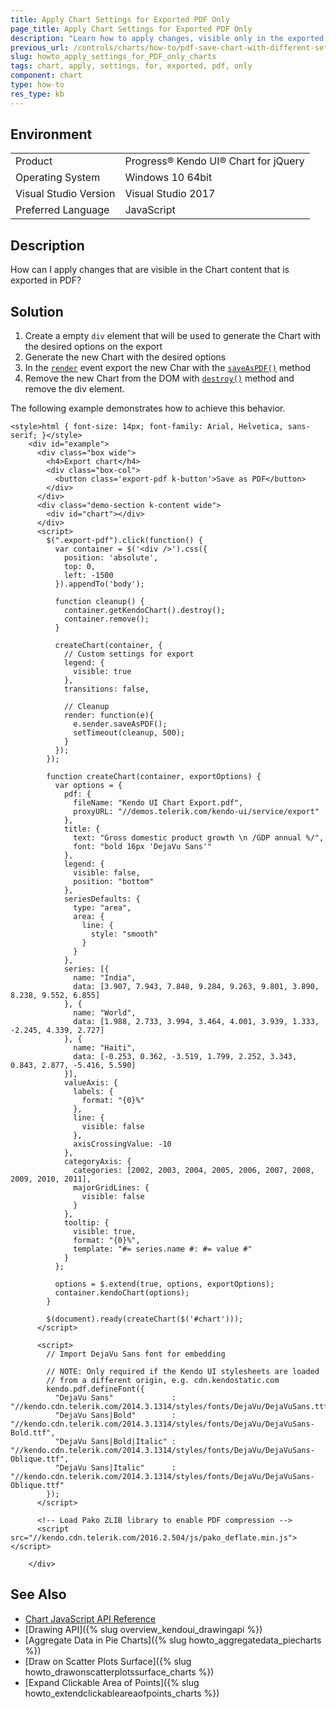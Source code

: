 ```yaml
---
title: Apply Chart Settings for Exported PDF Only
page_title: Apply Chart Settings for Exported PDF Only
description: "Learn how to apply changes, visible only in the exported PDF."
previous_url: /controls/charts/how-to/pdf-save-chart-with-different-settings, /charts/how-to/export/pdf-save-chart-with-different-settings
slug: howto_apply_settings_for_PDF_only_charts
tags: chart, apply, settings, for, exported, pdf, only
component: chart
type: how-to
res_type: kb
---
```


## Environment

<table>
 <tr>
  <td>Product</td>
  <td>Progress® Kendo UI® Chart for jQuery</td>
 </tr>
 <tr>
  <td>Operating System</td>
  <td>Windows 10 64bit</td>
 </tr>
 <tr>
  <td>Visual Studio Version</td>
  <td>Visual Studio 2017</td>
 </tr>
 <tr>
  <td>Preferred Language</td>
  <td>JavaScript</td>
 </tr>
</table>

## Description

How can I apply changes that are visible in the Chart content that is exported in PDF?   

## Solution

1. Create a empty `div` element that will be used to generate the Chart with the desired options on the export
2. Generate the new Chart with the desired options
3. In the [`render`](api/javascript/dataviz/ui/chart/events/render) event export the new Char with the [`saveAsPDF()`](/api/javascript/dataviz/ui/chart/methods/saveaspdf) method
4. Remove the new Chart from the DOM with [`destroy()`](/api/javascript/dataviz/ui/chart/methods/destroy) method and remove the div element.

The following example demonstrates how to achieve this behavior.

```dojo
<style>html { font-size: 14px; font-family: Arial, Helvetica, sans-serif; }</style>
    <div id="example">
      <div class="box wide">
        <h4>Export chart</h4>
        <div class="box-col">
          <button class='export-pdf k-button'>Save as PDF</button>
        </div>
      </div>
      <div class="demo-section k-content wide">
        <div id="chart"></div>
      </div>
      <script>
        $(".export-pdf").click(function() {
          var container = $('<div />').css({
            position: 'absolute',
            top: 0,
            left: -1500
          }).appendTo('body');

          function cleanup() {
            container.getKendoChart().destroy();
            container.remove();
          }

          createChart(container, {
            // Custom settings for export
            legend: {
              visible: true
            },
            transitions: false,

            // Cleanup
            render: function(e){
              e.sender.saveAsPDF();
              setTimeout(cleanup, 500);
            }
          });
        });

        function createChart(container, exportOptions) {
          var options = {
            pdf: {
              fileName: "Kendo UI Chart Export.pdf",
              proxyURL: "//demos.telerik.com/kendo-ui/service/export"
            },
            title: {
              text: "Gross domestic product growth \n /GDP annual %/",
              font: "bold 16px 'DejaVu Sans'"
            },
            legend: {
              visible: false,
              position: "bottom"
            },
            seriesDefaults: {
              type: "area",
              area: {
                line: {
                  style: "smooth"
                }
              }
            },
            series: [{
              name: "India",
              data: [3.907, 7.943, 7.848, 9.284, 9.263, 9.801, 3.890, 8.238, 9.552, 6.855]
            }, {
              name: "World",
              data: [1.988, 2.733, 3.994, 3.464, 4.001, 3.939, 1.333, -2.245, 4.339, 2.727]
            }, {
              name: "Haiti",
              data: [-0.253, 0.362, -3.519, 1.799, 2.252, 3.343, 0.843, 2.877, -5.416, 5.590]
            }],
            valueAxis: {
              labels: {
                format: "{0}%"
              },
              line: {
                visible: false
              },
              axisCrossingValue: -10
            },
            categoryAxis: {
              categories: [2002, 2003, 2004, 2005, 2006, 2007, 2008, 2009, 2010, 2011],
              majorGridLines: {
                visible: false
              }
            },
            tooltip: {
              visible: true,
              format: "{0}%",
              template: "#= series.name #: #= value #"
            }
          };

          options = $.extend(true, options, exportOptions);
          container.kendoChart(options);
        }

        $(document).ready(createChart($('#chart')));
      </script>

      <script>
        // Import DejaVu Sans font for embedding

        // NOTE: Only required if the Kendo UI stylesheets are loaded
        // from a different origin, e.g. cdn.kendostatic.com
        kendo.pdf.defineFont({
          "DejaVu Sans"             : "//kendo.cdn.telerik.com/2014.3.1314/styles/fonts/DejaVu/DejaVuSans.ttf",
          "DejaVu Sans|Bold"        : "//kendo.cdn.telerik.com/2014.3.1314/styles/fonts/DejaVu/DejaVuSans-Bold.ttf",
          "DejaVu Sans|Bold|Italic" : "//kendo.cdn.telerik.com/2014.3.1314/styles/fonts/DejaVu/DejaVuSans-Oblique.ttf",
          "DejaVu Sans|Italic"      : "//kendo.cdn.telerik.com/2014.3.1314/styles/fonts/DejaVu/DejaVuSans-Oblique.ttf"
        });
      </script>

      <!-- Load Pako ZLIB library to enable PDF compression -->
      <script src="//kendo.cdn.telerik.com/2016.2.504/js/pako_deflate.min.js"></script>

    </div>
```

## See Also

* [Chart JavaScript API Reference](/api/javascript/dataviz/ui/chart)
* [Drawing API]({% slug overview_kendoui_drawingapi %})
* [Aggregate Data in Pie Charts]({% slug howto_aggregatedata_piecharts %})
* [Draw on Scatter Plots Surface]({% slug howto_drawonscatterplotssurface_charts %})
* [Expand Clickable Area of Points]({% slug howto_extendclickableareaofpoints_charts %})
